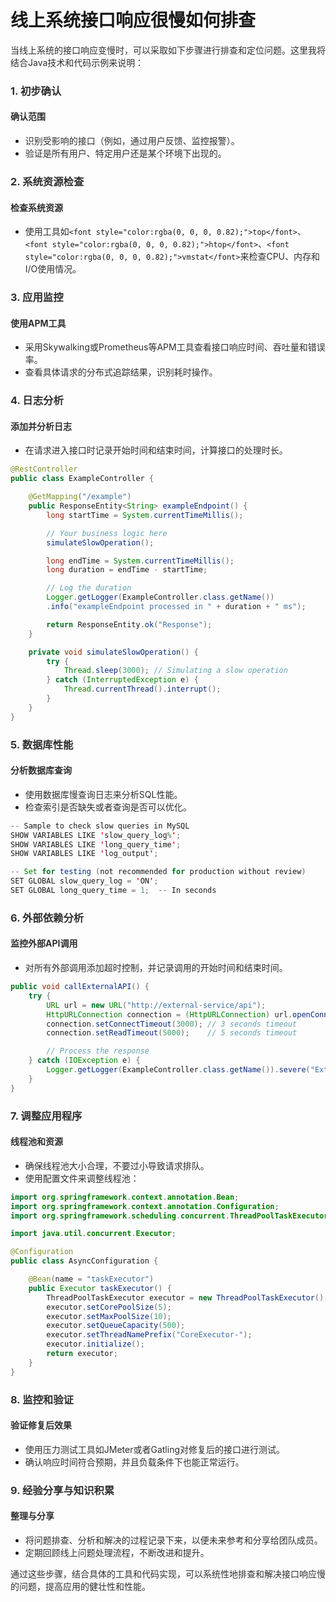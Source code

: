 # 线上系统接口响应很慢如何排查

<font style="color:rgba(0, 0, 0, 0.82);">当线上系统的接口响应变慢时，可以采取如下步骤进行排查和定位问题。这里我将结合Java技术和代码示例来说明：</font>

### <font style="color:rgba(0, 0, 0, 0.82);">1. 初步确认</font>
#### <font style="color:rgba(0, 0, 0, 0.82);">确认范围</font>
+ <font style="color:rgba(0, 0, 0, 0.82);">识别受影响的接口（例如，通过用户反馈、监控报警）。</font>
+ <font style="color:rgba(0, 0, 0, 0.82);">验证是所有用户、特定用户还是某个环境下出现的。</font>

### <font style="color:rgba(0, 0, 0, 0.82);">2. 系统资源检查</font>
#### <font style="color:rgba(0, 0, 0, 0.82);">检查系统资源</font>
+ <font style="color:rgba(0, 0, 0, 0.82);">使用工具如</font>`<font style="color:rgba(0, 0, 0, 0.82);">top</font>`<font style="color:rgba(0, 0, 0, 0.82);">、</font>`<font style="color:rgba(0, 0, 0, 0.82);">htop</font>`<font style="color:rgba(0, 0, 0, 0.82);">、</font>`<font style="color:rgba(0, 0, 0, 0.82);">vmstat</font>`<font style="color:rgba(0, 0, 0, 0.82);">来检查CPU、内存和I/O使用情况。</font>

### <font style="color:rgba(0, 0, 0, 0.82);">3. 应用监控</font>
#### <font style="color:rgba(0, 0, 0, 0.82);">使用APM工具</font>
+ <font style="color:rgba(0, 0, 0, 0.82);">采用Skywalking或Prometheus等APM工具查看接口响应时间、吞吐量和错误率。</font>
+ <font style="color:rgba(0, 0, 0, 0.82);">查看具体请求的分布式追踪结果，识别耗时操作。</font>

### <font style="color:rgba(0, 0, 0, 0.82);">4. 日志分析</font>
#### <font style="color:rgba(0, 0, 0, 0.82);">添加并分析日志</font>
+ <font style="color:rgba(0, 0, 0, 0.82);">在请求进入接口时记录开始时间和结束时间，计算接口的处理时长。</font>

```java
@RestController  
public class ExampleController {  

    @GetMapping("/example")  
    public ResponseEntity<String> exampleEndpoint() {  
        long startTime = System.currentTimeMillis();  

        // Your business logic here  
        simulateSlowOperation();  

        long endTime = System.currentTimeMillis();  
        long duration = endTime - startTime;  

        // Log the duration  
        Logger.getLogger(ExampleController.class.getName())  
        .info("exampleEndpoint processed in " + duration + " ms");  

        return ResponseEntity.ok("Response");  
    }  

    private void simulateSlowOperation() {  
        try {  
            Thread.sleep(3000); // Simulating a slow operation  
        } catch (InterruptedException e) {  
            Thread.currentThread().interrupt();  
        }  
    }  
}
```

### <font style="color:rgba(0, 0, 0, 0.82);">5. 数据库性能</font>
#### <font style="color:rgba(0, 0, 0, 0.82);">分析数据库查询</font>
+ <font style="color:rgba(0, 0, 0, 0.82);">使用数据库慢查询日志来分析SQL性能。</font>
+ <font style="color:rgba(0, 0, 0, 0.82);">检查索引是否缺失或者查询是否可以优化。</font>

```java
-- Sample to check slow queries in MySQL  
SHOW VARIABLES LIKE 'slow_query_log%';  
SHOW VARIABLES LIKE 'long_query_time';  
SHOW VARIABLES LIKE 'log_output';  

-- Set for testing (not recommended for production without review)  
SET GLOBAL slow_query_log = 'ON';  
SET GLOBAL long_query_time = 1;  -- In seconds
```

### <font style="color:rgba(0, 0, 0, 0.82);">6. 外部依赖分析</font>
#### <font style="color:rgba(0, 0, 0, 0.82);">监控外部API调用</font>
+ <font style="color:rgba(0, 0, 0, 0.82);">对所有外部调用添加超时控制，并记录调用的开始时间和结束时间。</font>

```java
public void callExternalAPI() {  
    try {  
        URL url = new URL("http://external-service/api");  
        HttpURLConnection connection = (HttpURLConnection) url.openConnection();  
        connection.setConnectTimeout(3000); // 3 seconds timeout  
        connection.setReadTimeout(5000);    // 5 seconds timeout  

        // Process the response  
    } catch (IOException e) {  
        Logger.getLogger(ExampleController.class.getName()).severe("External API call failed: " + e.getMessage());  
    }  
}
```

### <font style="color:rgba(0, 0, 0, 0.82);">7. 调整应用程序</font>
#### <font style="color:rgba(0, 0, 0, 0.82);">线程池和资源</font>
+ <font style="color:rgba(0, 0, 0, 0.82);">确保线程池大小合理，不要过小导致请求排队。</font>
+ <font style="color:rgba(0, 0, 0, 0.82);">使用配置文件来调整线程池：</font>

```java
import org.springframework.context.annotation.Bean;  
import org.springframework.context.annotation.Configuration;  
import org.springframework.scheduling.concurrent.ThreadPoolTaskExecutor;  

import java.util.concurrent.Executor;  

@Configuration  
public class AsyncConfiguration {  

    @Bean(name = "taskExecutor")  
    public Executor taskExecutor() {  
        ThreadPoolTaskExecutor executor = new ThreadPoolTaskExecutor();  
        executor.setCorePoolSize(5);  
        executor.setMaxPoolSize(10);  
        executor.setQueueCapacity(500);  
        executor.setThreadNamePrefix("CoreExecutor-");  
        executor.initialize();  
        return executor;  
    }  
}
```

### <font style="color:rgba(0, 0, 0, 0.82);">8. 监控和验证</font>
#### <font style="color:rgba(0, 0, 0, 0.82);">验证修复后效果</font>
+ <font style="color:rgba(0, 0, 0, 0.82);">使用压力测试工具如JMeter或者Gatling对修复后的接口进行测试。</font>
+ <font style="color:rgba(0, 0, 0, 0.82);">确认响应时间符合预期，并且负载条件下也能正常运行。</font>

### <font style="color:rgba(0, 0, 0, 0.82);">9. 经验分享与知识积累</font>
#### <font style="color:rgba(0, 0, 0, 0.82);">整理与分享</font>
+ <font style="color:rgba(0, 0, 0, 0.82);">将问题排查、分析和解决的过程记录下来，以便未来参考和分享给团队成员。</font>
+ <font style="color:rgba(0, 0, 0, 0.82);">定期回顾线上问题处理流程，不断改进和提升。</font>

<font style="color:rgba(0, 0, 0, 0.82);">通过这些步骤，结合具体的工具和代码实现，可以系统性地排查和解决接口响应慢的问题，提高应用的健壮性和性能。</font>


